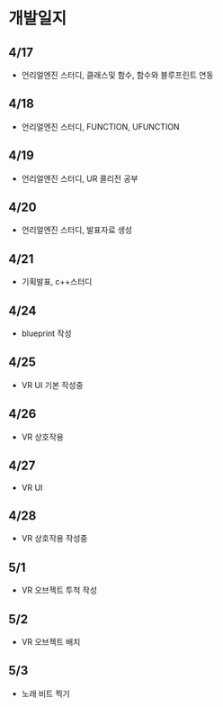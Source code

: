 # 개발일지
## 4/17
- 언리얼엔진 스터디, 클래스및 함수, 함수와 블루프린트 연동
## 4/18
- 언리얼엔진 스터디, FUNCTION, UFUNCTION
## 4/19
- 언리얼엔진 스터디, UR 콜리전 공부
## 4/20
- 언리얼엔진 스터디, 발표자료 생성
## 4/21
- 기획발표, c++스터디
## 4/24
- blueprint 작성
## 4/25
- VR UI 기본 작성중
## 4/26
- VR 상호작용
## 4/27
- VR UI
## 4/28
- VR 상호작용 작성중
## 5/1
- VR 오브젝트 투척 작성
## 5/2
- VR 오브젝트 배치
## 5/3
- 노래 비트 찍기
